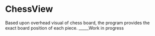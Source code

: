 # ChessView
Based upon overhead visual of chess board, the program provides the exact board position of each piece.
_____Work in progress
